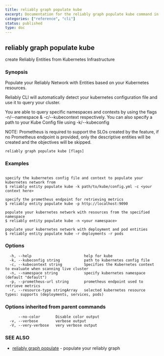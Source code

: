 ```yaml
---
title: reliably graph populate kube
excerpt: Documentation for the reliably graph populate kube command in the Reliably CLI
categories: ["reference", "cli"]
status: published
type: doc
---
```

## reliably graph populate kube

create Reliably Entities from Kubernetes Infrastructure

### Synopsis


Populate your Reliably Network with Entities based
on your Kubernetes resources.

Reliably CLI will automatically detect your kubernetes
configuration file and use it to query your cluster.

You are able to query specific namespaces and contexts
by using the flags -n/--namespace & -c/--kubecontext respectively. You can also 
specify a path to your Kube Config file using -k/--kubeconfig

NOTE: Prometheus is required to support the SLOs created
by the feature, if no Prometheus endpoint is provided, 
only the descriptive entities will be created and the objectives
will be skipped.

```
reliably graph populate kube [flags]
```

### Examples

```

specify the kubernetes config file and context to populate your kubernetes network from
$ reliably entity populate kube -k path/to/kube/config.yml -c <your context here>

specify the prometheus endpoint for retrieving metrics
$ reliably entity populate kube -p http://localhost:9090

populate your kubernetes network with resources from the specified namespace
$ reliably entity populate kube -n <your namespace>

populate your kubernetes network with deployment and pod entities
$ reliably entity populate kube -r deployments -r pods
```

### Options

```
  -h, --help                        help for kube
  -k, --kubeconfig string           path to kubernetes config file
  -c, --kubecontext string          Specifies the Kubernetes context to evaluate when scanning live cluster
  -n, --namespace string            specify kubernetes namespace (default "default")
  -p, --prometheus-url string       prometheus endpoint used to retrieve metrics
  -r, --resource-type stringArray   selected kubernetes resource types: supports (deployments, services, pods)
```

### Options inherited from parent commands

```
      --no-color       Disable color output
  -v, --verbose        verbose output
  -V, --very-verbose   very verbose output
```

### SEE ALSO

* [reliably graph populate](/docs/reference/cli/reliably-graph-populate/)	 - populate your reliably graph

